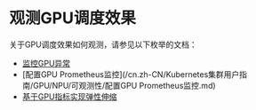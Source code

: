 # 观测GPU调度效果

关于GPU调度效果如何观测，请参见以下枚举的文档：

-   [监控GPU异常](/cn.zh-CN/Kubernetes集群用户指南/GPU/NPU/可观测性/监控GPU异常.md)
-   [配置GPU Prometheus监控](/cn.zh-CN/Kubernetes集群用户指南/GPU/NPU/可观测性/配置GPU Prometheus监控.md)
-   [基于GPU指标实现弹性伸缩](/cn.zh-CN/Kubernetes集群用户指南/GPU/NPU/可观测性/基于GPU指标实现弹性伸缩.md)

